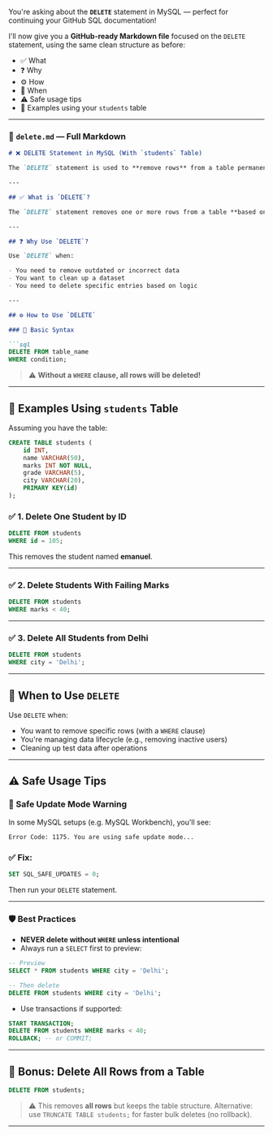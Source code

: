 You're asking about the **`DELETE`** statement in MySQL — perfect for continuing your GitHub SQL documentation!

I'll now give you a **GitHub-ready Markdown file** focused on the `DELETE` statement, using the same clean structure as before:

* ✅ What
* ❓ Why
* ⚙️ How
* 📅 When
* ⚠️ Safe usage tips
* 🧪 Examples using your `students` table

---

### 📄 `delete.md` — Full Markdown

````markdown
# ❌ DELETE Statement in MySQL (With `students` Table)

The `DELETE` statement is used to **remove rows** from a table permanently. Once deleted, the data cannot be recovered unless you have a backup.

---

## ✅ What is `DELETE`?

The `DELETE` statement removes one or more rows from a table **based on a condition**.

---

## ❓ Why Use `DELETE`?

Use `DELETE` when:

- You need to remove outdated or incorrect data
- You want to clean up a dataset
- You need to delete specific entries based on logic

---

## ⚙️ How to Use `DELETE`

### 🔸 Basic Syntax

```sql
DELETE FROM table_name
WHERE condition;
````

> ⚠️ **Without a `WHERE` clause, all rows will be deleted!**

---

## 🧪 Examples Using `students` Table

Assuming you have the table:

```sql
CREATE TABLE students (
    id INT,
    name VARCHAR(50),
    marks INT NOT NULL,
    grade VARCHAR(5),
    city VARCHAR(20),
    PRIMARY KEY(id)
);
```

### ✅ 1. Delete One Student by ID

```sql
DELETE FROM students
WHERE id = 105;
```

This removes the student named **emanuel**.

---

### ✅ 2. Delete Students With Failing Marks

```sql
DELETE FROM students
WHERE marks < 40;
```

---

### ✅ 3. Delete All Students from Delhi

```sql
DELETE FROM students
WHERE city = 'Delhi';
```

---

## 📅 When to Use `DELETE`

Use `DELETE` when:

* You want to remove specific rows (with a `WHERE` clause)
* You're managing data lifecycle (e.g., removing inactive users)
* Cleaning up test data after operations

---

## ⚠️ Safe Usage Tips

### 🔐 Safe Update Mode Warning

In some MySQL setups (e.g. MySQL Workbench), you'll see:

```
Error Code: 1175. You are using safe update mode...
```

### ✅ Fix:

```sql
SET SQL_SAFE_UPDATES = 0;
```

Then run your `DELETE` statement.

---

### 🛡️ Best Practices

* **NEVER delete without `WHERE` unless intentional**
* Always run a `SELECT` first to preview:

```sql
-- Preview
SELECT * FROM students WHERE city = 'Delhi';

-- Then delete
DELETE FROM students WHERE city = 'Delhi';
```

* Use transactions if supported:

```sql
START TRANSACTION;
DELETE FROM students WHERE marks < 40;
ROLLBACK; -- or COMMIT;
```

---

## 🧪 Bonus: Delete All Rows from a Table

```sql
DELETE FROM students;
```

> ⚠️ This removes **all rows** but keeps the table structure.
> Alternative: use `TRUNCATE TABLE students;` for faster bulk deletes (no rollback).
---

